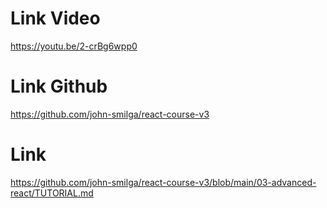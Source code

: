 # Link Video

https://youtu.be/2-crBg6wpp0

# Link Github

https://github.com/john-smilga/react-course-v3

# Link

https://github.com/john-smilga/react-course-v3/blob/main/03-advanced-react/TUTORIAL.md
